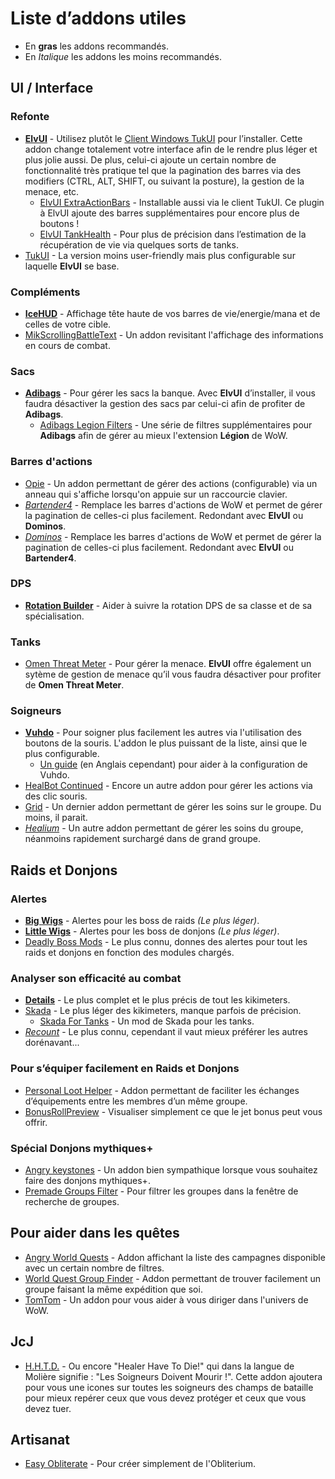 # Liste d’addons utiles

-   En **gras** les addons recommandés.
-   En _Italique_ les addons les moins recommandés.

## UI / Interface

### Refonte

-   [**ElvUI**](http://www.tukui.org/dl.php) - Utilisez plutôt le [Client Windows TukUI](http://www.tukui.org/dl.php) pour l’installer. Cette addon change totalement votre interface afin de le rendre plus léger et plus jolie aussi. De plus, celui-ci ajoute un certain nombre de fonctionnalité très pratique tel que la pagination des barres via des modifiers (CTRL, ALT, SHIFT, ou suivant la posture), la gestion de la menace, etc.
    -   [ElvUI ExtraActionBars](http://www.tukui.org/addons/index.php?act=view&id=65) - Installable aussi via le client TukUI. Ce plugin à ElvUI ajoute des barres supplémentaires pour encore plus de boutons !
    -   [ElvUI TankHealth](http://www.tukui.org/addons/index.php?act=view&id=310) - Pour plus de précision dans l’estimation de la récupération de vie via quelques sorts de tanks.
-   [TukUI](http://www.tukui.org/dl.php) - La version moins user-friendly mais plus configurable sur laquelle **ElvUI** se base.

### Compléments

-   [**IceHUD**](https://mods.curse.com/addons/wow/ice-hud) - Affichage tête haute de vos barres de vie/energie/mana et de celles de votre cible.
-   [MikScrollingBattleText](https://mods.curse.com/addons/wow/mik-scrolling-battle-text) - Un addon revisitant l'affichage des informations en cours de combat.

### Sacs

-   [**Adibags**](https://mods.curse.com/addons/wow/adibags) - Pour gérer les sacs la banque. Avec **ElvUI** d’installer, il vous faudra désactiver la gestion des sacs par celui-ci afin de profiter de **Adibags**.
    -   [Adibags Legion Filters](https://mods.curse.com/addons/wow/adibags-legion-filters) - Une série de filtres supplémentaires pour **Adibags** afin de gérer au mieux l'extension **Légion** de WoW.

### Barres d'actions

-   [Opie](https://mods.curse.com/addons/wow/opie) - Un addon permettant de gérer des actions (configurable) via un anneau qui s'affiche lorsqu'on appuie sur un raccourcie clavier.
-   [_Bartender4_](https://mods.curse.com/addons/wow/bartender4) - Remplace les barres d'actions de WoW et permet de gérer la pagination de celles-ci plus facilement. Redondant avec **ElvUI** ou **Dominos**.
-   [_Dominos_](https://mods.curse.com/addons/wow/dominos) - Remplace les barres d'actions de WoW et permet de gérer la pagination de celles-ci plus facilement. Redondant avec **ElvUI** ou **Bartender4**.

### DPS

-   [**Rotation Builder**](https://mods.curse.com/addons/wow/rotation-builder) - Aider à suivre la rotation DPS de sa classe et de sa spécialisation.

### Tanks

-   [Omen Threat Meter](https://mods.curse.com/addons/wow/omen-threat-meter) - Pour gérer la menace. **ElvUI** offre également un sytème de gestion de menace qu’il vous faudra désactiver pour profiter de **Omen Threat Meter**.

### Soigneurs

-   [**Vuhdo**](https://mods.curse.com/addons/wow/vuhdo) - Pour soigner plus facilement les autres via l'utilisation des boutons de la souris. L'addon le plus puissant de la liste, ainsi que le plus configurable.
    -   [Un guide](http://www.icy-veins.com/forums/topic/11805-vuhdo-configuration-quick-start-guide/) (en Anglais cependant) pour aider à la configuration de Vuhdo.
-   [HealBot Continued](https://mods.curse.com/addons/wow/heal-bot-continued) - Encore un autre addon pour gérer les actions via des clic souris.
-   [Grid](https://mods.curse.com/addons/wow/grid) - Un dernier addon permettant de gérer les soins sur le groupe. Du moins, il parait.
-   [_Healium_](https://mods.curse.com/addons/wow/healium) - Un autre addon permettant de gérer les soins du groupe, néanmoins rapidement surchargé dans de grand groupe.

## Raids et Donjons

### Alertes

-   [**Big Wigs**](https://mods.curse.com/addons/wow/big-wigs) - Alertes pour les boss de raids _(Le plus léger)_.
-   [**Little Wigs**](https://mods.curse.com/addons/wow/little-wigs) - Alertes pour les boss de donjons _(Le plus léger)_.
-   [Deadly Boss Mods](https://mods.curse.com/addons/wow/deadly-boss-mods) - Le plus connu, donnes des alertes pour tout les raids et donjons en fonction des modules chargés.

### Analyser son efficacité au combat

-   [**Details**](https://mods.curse.com/addons/wow/details) - Le plus complet et le plus précis de tout les kikimeters.
-   [Skada](https://mods.curse.com/addons/wow/skada) - Le plus léger des kikimeters, manque parfois de précision.
    -   [Skada For Tanks](https://mods.curse.com/addons/wow/skada-for-tanks) - Un mod de Skada pour les tanks.
-   [_Recount_](https://mods.curse.com/addons/wow/recount) - Le plus connu, cependant il vaut mieux préférer les autres dorénavant...

### Pour s’équiper facilement en Raids et Donjons

-   [Personal Loot Helper](https://mods.curse.com/addons/wow/personal-loot-helper) - Addon permettant de faciliter les échanges d’équipements entre les membres d’un même groupe.
-   [BonusRollPreview](https://mods.curse.com/addons/wow/bonusrollpreview) - Visualiser simplement ce que le jet bonus peut vous offrir.

### Spécial Donjons mythiques+

-   [Angry keystones](https://mods.curse.com/addons/wow/angry-keystones) - Un addon bien sympathique lorsque vous souhaitez faire des donjons mythiques+.
-   [Premade Groups Filter](https://mods.curse.com/addons/wow/premade-groups-filter) - Pour filtrer les groupes dans la fenêtre de recherche de groupes.

## Pour aider dans les quêtes

-   [Angry World Quests](https://mods.curse.com/addons/wow/angry-world-quests) - Addon affichant la liste des campagnes disponible avec un certain nombre de filtres.
-   [World Quest Group Finder](https://mods.curse.com/addons/wow/worldquestgroupfinder) - Addon permettant de trouver facilement un groupe faisant la même expédition que soi.
-   [TomTom](https://mods.curse.com/addons/wow/tomtom) - Un addon pour vous aider à vous diriger dans l'univers de WoW.

## JcJ

-   [H.H.T.D.](https://mods.curse.com/addons/wow/h-h-t-d) - Ou encore "Healer Have To Die!" qui dans la langue de Molière signifie : "Les Soigneurs Doivent Mourir !". Cette addon ajoutera pour vous une icones sur toutes les soigneurs des champs de bataille pour mieux repérer ceux que vous devez protéger et ceux que vous devez tuer.

## Artisanat

-   [Easy Obliterate](https://mods.curse.com/addons/wow/easy_obliterate) - Pour créer simplement de l'Obliterium.
